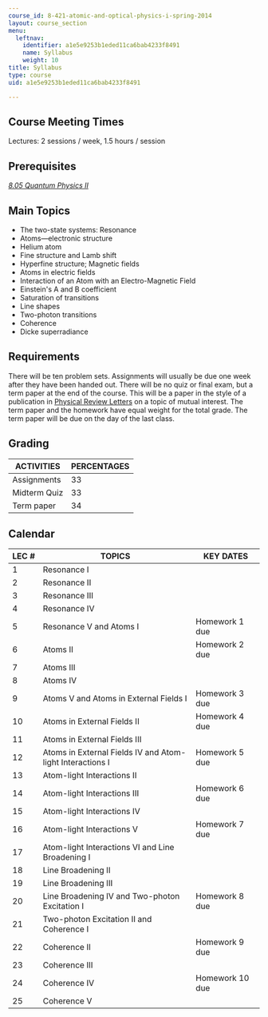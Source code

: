 ```yaml
---
course_id: 8-421-atomic-and-optical-physics-i-spring-2014
layout: course_section
menu:
  leftnav:
    identifier: a1e5e9253b1eded11ca6bab4233f8491
    name: Syllabus
    weight: 10
title: Syllabus
type: course
uid: a1e5e9253b1eded11ca6bab4233f8491

---
```


Course Meeting Times
--------------------

Lectures: 2 sessions / week, 1.5 hours / session

Prerequisites
-------------

[_8.05 Quantum Physics II_](/courses/8-05-quantum-physics-ii-fall-2013/)

Main Topics
-----------

*   The two-state systems: Resonance
*   Atoms—electronic structure
*   Helium atom
*   Fine structure and Lamb shift
*   Hyperfine structure; Magnetic fields
*   Atoms in electric fields
*   Interaction of an Atom with an Electro-Magnetic Field
*   Einstein's A and B coefficient
*   Saturation of transitions
*   Line shapes
*   Two-photon transitions
*   Coherence
*   Dicke superradiance

Requirements
------------

There will be ten problem sets. Assignments will usually be due one week after they have been handed out. There will be no quiz or final exam, but a term paper at the end of the course. This will be a paper in the style of a publication in [Physical Review Letters](http://journals.aps.org/prl/) on a topic of mutual interest. The term paper and the homework have equal weight for the total grade. The term paper will be due on the day of the last class.

Grading
-------

| ACTIVITIES | PERCENTAGES |
| --- | --- |
| Assignments | 33 |
| Midterm Quiz | 33 |
| Term paper | 34 

Calendar
--------

| LEC # | TOPICS | KEY DATES |
| --- | --- | --- |
| 1 | Resonance I | &nbsp; |
| 2 | Resonance II | &nbsp; |
| 3 | Resonance III | &nbsp; |
| 4 | Resonance IV | &nbsp; |
| 5 | Resonance V and Atoms I | Homework 1 due |
| 6 | Atoms II | Homework 2 due |
| 7 | Atoms III | &nbsp; |
| 8 | Atoms IV | &nbsp; |
| 9 | Atoms V and Atoms in External Fields I | Homework 3 due |
| 10 | Atoms in External Fields II | Homework 4 due |
| 11 | Atoms in External Fields III | &nbsp; |
| 12 | Atoms in External Fields IV and Atom-light Interactions I | Homework 5 due |
| 13 | Atom-light Interactions II | &nbsp; |
| 14 | Atom-light Interactions III | Homework 6 due |
| 15 | Atom-light Interactions IV | &nbsp; |
| 16 | Atom-light Interactions V | Homework 7 due |
| 17 | Atom-light Interactions VI and Line Broadening I | &nbsp; |
| 18 | Line Broadening II | &nbsp; |
| 19 | Line Broadening III | &nbsp; |
| 20 | Line Broadening IV and Two-photon Excitation I | Homework 8 due |
| 21 | Two-photon Excitation II and Coherence I | &nbsp; |
| 22 | Coherence II | Homework 9 due |
| 23 | Coherence III | &nbsp; |
| 24 | Coherence IV | Homework 10 due |
| 25 | Coherence V |